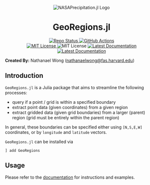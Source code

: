 <p align="center">
<img alt="NASAPrecipitation.jl Logo" src=https://raw.githubusercontent.com/JuliaClimate/GeoRegions.jl/main/src/logosmall.png />
</p>

# **<div align="center">GeoRegions.jl</div>**

<p align="center">
  <a href="https://www.repostatus.org/#active">
    <img alt="Repo Status" src="https://www.repostatus.org/badges/latest/active.svg?style=flat-square" />
  </a>
  <a href="https://github.com/JuliaClimate/GeoRegions.jl/actions/workflows/ci.yml">
    <img alt="GitHub Actions" src="https://github.com/JuliaClimate/GeoRegions.jl/actions/workflows/ci.yml/badge.svg?branch=main&style=flat-square">
  </a>
  <br>
  <a href="https://mit-license.org">
    <img alt="MIT License" src="https://img.shields.io/badge/License-MIT-blue.svg?style=flat-square">
  </a>
	<img alt="MIT License" src="https://img.shields.io/github/v/release/JuliaClimate/GeoRegions.jl.svg?style=flat-square">
  <a href="https://juliaclimate.github.io/GeoRegions.jl/stable/">
    <img alt="Latest Documentation" src="https://img.shields.io/badge/docs-stable-blue.svg?style=flat-square">
  </a>
  <a href="https://juliaclimate.github.io/GeoRegions.jl/dev/">
    <img alt="Latest Documentation" src="https://img.shields.io/badge/docs-latest-blue.svg?style=flat-square">
  </a>
</p>

**Created By:** Nathanael Wong (nathanaelwong@fas.harvard.edu)

## **Introduction**

`GeoRegions.jl` is a Julia package that aims to streamline the following processes:
* query if a point / grid is within a specified boundary
* extract point data (given coordinates) from a given region
* extract gridded data (given grid boundaries) from a larger (parent) region (grid must be entirely within the parent region)

In general, these boundaries can be specified either using `[N,S,E,W]` coordinates, or by `longitude` and `latitude` vectors.

`GeoRegions.jl` can be installed via
```
] add GeoRegions
```

## **Usage**

Please refer to the [documentation](https://juliaclimate.github.io/GeoRegions.jl/dev/) for instructions and examples.
